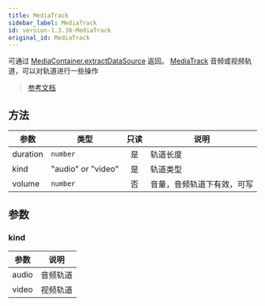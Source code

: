 ```yaml
---
title: MediaTrack
sidebar_label: MediaTrack
id: version-1.3.38-MediaTrack
original_id: MediaTrack
---
```


可通过 [MediaContainer.extractDataSource](https://developers.weixin.qq.com/miniprogram/dev/api/media/video-processing/MediaContainer.extractDataSource.html) 返回。
[MediaTrack](https://developers.weixin.qq.com/miniprogram/dev/api/media/video-processing/MediaTrack.html) 音频或视频轨道，可以对轨道进行一些操作

> [参考文档](https://developers.weixin.qq.com/miniprogram/dev/api/media/video-processing/MediaTrack.html)

## 方法

| 参数 | 类型 | 只读 | 说明 |
| --- | --- | :---: | --- |
| duration | `number` | 是 | 轨道长度 |
| kind | "audio" or "video" | 是 | 轨道类型 |
| volume | `number` | 否 | 音量，音频轨道下有效，可写 |

## 参数

### kind

| 参数 | 说明 |
| --- | --- |
| audio | 音频轨道 |
| video | 视频轨道 |
